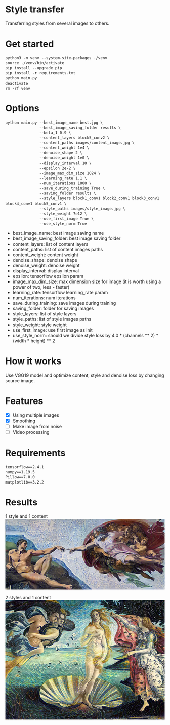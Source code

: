 # Style transfer
Transferring styles from several images to others.

# Get started
```
python3 -m venv --system-site-packages ./venv
source ./venv/bin/activate
pip install --upgrade pip
pip install -r requirements.txt
python main.py
deactivate
rm -rf venv
```

# Options
```
python main.py --best_image_name best.jpg \
               --best_image_saving_folder results \
               --beta_1 0.9 \
               --content_layers block5_conv2 \
               --content_paths images/content_image.jpg \
               --content_weight 1e4 \
               --denoise_shape 2 \
               --denoise_weight 1e0 \
               --display_interval 10 \
               --epsilon 2e-2 \
               --image_max_dim_size 1024 \
               --learning_rate 1.1 \
               --num_iterations 1000 \
               --save_during_training True \
               --saving_folder results \
               --style_layers block1_conv1 block2_conv1 block3_conv1 block4_conv1 block5_conv1 \
               --style_paths images/style_image.jpg \
               --style_weight 7e12 \
               --use_first_image True \
               --use_style_norm True
```
- best_image_name: best image saving name
- best_image_saving_folder: best image saving folder
- content_layers: list of content layers
- content_paths: list of content images paths
- content_weight: content weight
- denoise_shape: denoise shape
- denoise_weight: denoise weight
- display_interval: display interval
- epsilon: tensorflow epsilon param
- image_max_dim_size: max dimension size for image (it is worth using a power of two, less - faster)
- learning_rate: tensorflow learning_rate param
- num_iterations: num iterations
- save_during_training: save images during training
- saving_folder: folder for saving images
- style_layers: list of style layers
- style_paths: list of style images paths
- style_weight: style weight
- use_first_image: use first image as init
- use_style_norm: should we divide style loss by 4.0 * (channels ** 2) * (width * height) ** 2

# How it works
Use VGG19 model and optimize content, style and denoise loss by changing source image.

# Features
- [x] Using multiple images
- [x] Smoothing
- [ ] Make image from noise
- [ ] Video processing

# Requirements
```
tensorflow==2.4.1
numpy==1.19.5
Pillow==7.0.0
matplotlib==3.2.2
```

# Results
1 style and 1 content
![](results/best.jpg)

2 styles and 1 content
![](results/best_2.jpg)
